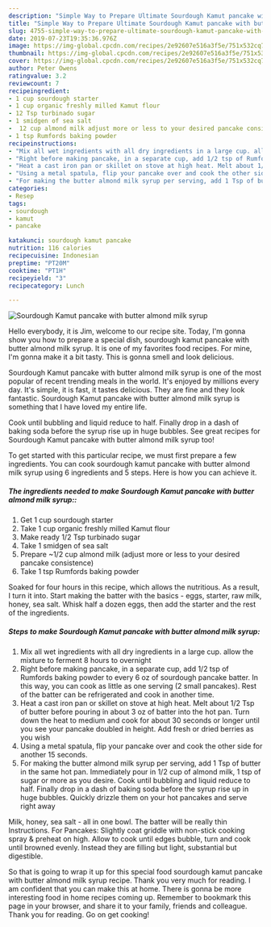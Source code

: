```yaml
---
description: "Simple Way to Prepare Ultimate Sourdough Kamut pancake with butter almond milk syrup"
title: "Simple Way to Prepare Ultimate Sourdough Kamut pancake with butter almond milk syrup"
slug: 4755-simple-way-to-prepare-ultimate-sourdough-kamut-pancake-with-butter-almond-milk-syrup
date: 2019-07-23T19:35:36.976Z
image: https://img-global.cpcdn.com/recipes/2e92607e516a3f5e/751x532cq70/sourdough-kamut-pancake-with-butter-almond-milk-syrup-recipe-main-photo.jpg
thumbnail: https://img-global.cpcdn.com/recipes/2e92607e516a3f5e/751x532cq70/sourdough-kamut-pancake-with-butter-almond-milk-syrup-recipe-main-photo.jpg
cover: https://img-global.cpcdn.com/recipes/2e92607e516a3f5e/751x532cq70/sourdough-kamut-pancake-with-butter-almond-milk-syrup-recipe-main-photo.jpg
author: Peter Owens
ratingvalue: 3.2
reviewcount: 7
recipeingredient:
- 1 cup sourdough starter
- 1 cup organic freshly milled Kamut flour
- 12 Tsp turbinado sugar
- 1 smidgen of sea salt
-  12 cup almond milk adjust more or less to your desired pancake consistence
- 1 tsp Rumfords baking powder
recipeinstructions:
- "Mix all wet ingredients with all dry ingredients in a large cup. allow the mixture to ferment 8 hours to overnight"
- "Right before making pancake, in a separate cup, add 1/2 tsp of Rumfords baking powder to every 6 oz of sourdough pancake batter. In this way, you can cook as little as one serving (2 small pancakes). Rest of the batter can be refrigerated and cook in another time."
- "Heat a cast iron pan or skillet on stove at high heat. Melt about 1/2 Tsp of butter before pouring in about 3 oz of batter into the hot pan. Turn down the heat to medium and cook for about 30 seconds or longer until you see your pancake doubled in height. Add fresh or dried berries as you wish"
- "Using a metal spatula, flip your pancake over and cook the other side for another 15 seconds."
- "For making the butter almond milk syrup per serving, add 1 Tsp of butter in the same hot pan. Immediately pour in 1/2 cup of almond milk, 1 tsp of sugar or more as you desire. Cook until bubbling and liquid reduce to half. Finally drop in a dash of baking soda before the syrup rise up in huge bubbles. Quickly drizzle them on your hot pancakes and serve right away"
categories:
- Resep
tags:
- sourdough
- kamut
- pancake

katakunci: sourdough kamut pancake
nutrition: 116 calories
recipecuisine: Indonesian
preptime: "PT20M"
cooktime: "PT1H"
recipeyield: "3"
recipecategory: Lunch

---
```



![Sourdough Kamut pancake with butter almond milk syrup](https://img-global.cpcdn.com/recipes/2e92607e516a3f5e/751x532cq70/sourdough-kamut-pancake-with-butter-almond-milk-syrup-recipe-main-photo.jpg)

Hello everybody, it is Jim, welcome to our recipe site. Today, I'm gonna show you how to prepare a special dish, sourdough kamut pancake with butter almond milk syrup. It is one of my favorites food recipes. For mine, I'm gonna make it a bit tasty. This is gonna smell and look delicious.

Sourdough Kamut pancake with butter almond milk syrup is one of the most popular of recent trending meals in the world. It's enjoyed by millions every day. It's simple, it is fast, it tastes delicious. They are fine and they look fantastic. Sourdough Kamut pancake with butter almond milk syrup is something that I have loved my entire life.

Cook until bubbling and liquid reduce to half. Finally drop in a dash of baking soda before the syrup rise up in huge bubbles. See great recipes for Sourdough Kamut pancake with butter almond milk syrup too!


To get started with this particular recipe, we must first prepare a few ingredients. You can cook sourdough kamut pancake with butter almond milk syrup using 6 ingredients and 5 steps. Here is how you can achieve it.

##### The ingredients needed to make Sourdough Kamut pancake with butter almond milk syrup::

1. Get 1 cup sourdough starter
1. Take 1 cup organic freshly milled Kamut flour
1. Make ready 1/2 Tsp turbinado sugar
1. Take 1 smidgen of sea salt
1. Prepare  ~1/2 cup almond milk (adjust more or less to your desired pancake consistence)
1. Take 1 tsp Rumfords baking powder


Soaked for four hours in this recipe, which allows the nutritious. As a result, I turn it into. Start making the batter with the basics - eggs, starter, raw milk, honey, sea salt. Whisk half a dozen eggs, then add the starter and the rest of the ingredients. 

##### Steps to make Sourdough Kamut pancake with butter almond milk syrup:

1. Mix all wet ingredients with all dry ingredients in a large cup. allow the mixture to ferment 8 hours to overnight
1. Right before making pancake, in a separate cup, add 1/2 tsp of Rumfords baking powder to every 6 oz of sourdough pancake batter. In this way, you can cook as little as one serving (2 small pancakes). Rest of the batter can be refrigerated and cook in another time.
1. Heat a cast iron pan or skillet on stove at high heat. Melt about 1/2 Tsp of butter before pouring in about 3 oz of batter into the hot pan. Turn down the heat to medium and cook for about 30 seconds or longer until you see your pancake doubled in height. Add fresh or dried berries as you wish
1. Using a metal spatula, flip your pancake over and cook the other side for another 15 seconds.
1. For making the butter almond milk syrup per serving, add 1 Tsp of butter in the same hot pan. Immediately pour in 1/2 cup of almond milk, 1 tsp of sugar or more as you desire. Cook until bubbling and liquid reduce to half. Finally drop in a dash of baking soda before the syrup rise up in huge bubbles. Quickly drizzle them on your hot pancakes and serve right away


Milk, honey, sea salt - all in one bowl. The batter will be really thin Instructions. For Pancakes: Slightly coat griddle with non-stick cooking spray &amp; preheat on high. Allow to cook until edges bubble, turn and cook until browned evenly. Instead they are filling but light, substantial but digestible. 

So that is going to wrap it up for this special food sourdough kamut pancake with butter almond milk syrup recipe. Thank you very much for reading. I am confident that you can make this at home. There is gonna be more interesting food in home recipes coming up. Remember to bookmark this page in your browser, and share it to your family, friends and colleague. Thank you for reading. Go on get cooking!
